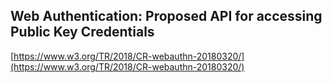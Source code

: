 ## Web Authentication: Proposed API for accessing Public Key Credentials
  
  [https://www.w3.org/TR/2018/CR-webauthn-20180320/](https://www.w3.org/TR/2018/CR-webauthn-20180320/)
